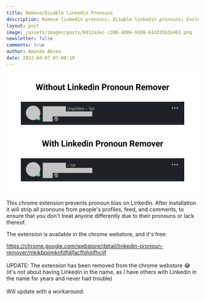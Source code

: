 ```yaml
---
title: Remove/Disable Linkedin Pronouns
description: Remove linkedin pronouns; Disable linkedin pronouns; Exclude linkedin pronouns
layout: post
image: /assets/images/posts/8d12a2ec-c388-4d8e-9106-61d235b3e461.png
newsletter: false
comments: true
author: Amando Abreu
date: 2022-04-07 07:00:19
---
```

![](/assets/images/posts/8d12a2ec-c388-4d8e-9106-61d235b3e461.png)

This chrome extension prevents pronoun bias on LinkedIn. After installation it will strip all pronouns from people's profiles, feed, and comments, to ensure that you don't treat anyone differently due to their pronouns or lack thereof.

The extension is available in the chrome webstore, and it's free:

<https://chrome.google.com/webstore/detail/linkedin-pronoun-remover/mkikbpjjmknfdfdjfacfhjhiiifhcijf>\
\
UPDATE: The extension has been removed from the chrome webstore 😂 (it's not about having Linkedin in the name, as I have others with Linkedin in the name for years and never had trouble)\
\
Will update with a workaround.
